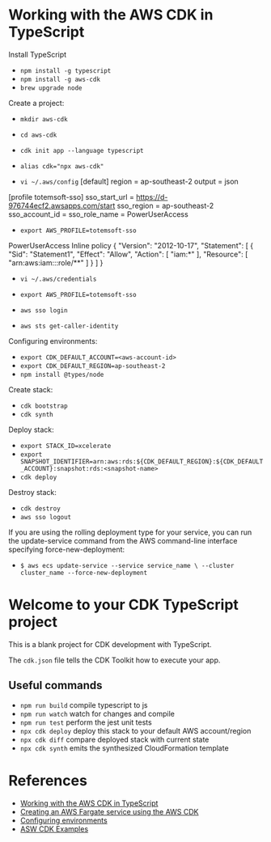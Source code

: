 # Working with the AWS CDK in TypeScript

Install TypeScript
* `npm install -g typescript`
* `npm install -g aws-cdk`
* `brew upgrade node`

Create a project:
* `mkdir aws-cdk`
* `cd aws-cdk`
* `cdk init app --language typescript`
* `alias cdk="npx aws-cdk"`

* `vi ~/.aws/config`
[default]
region = ap-southeast-2
output = json

[profile totemsoft-sso]
sso_start_url = https://d-976744ecf2.awsapps.com/start
sso_region = ap-southeast-2
sso_account_id = <aws-account-id>
sso_role_name = PowerUserAccess

* `export AWS_PROFILE=totemsoft-sso`

PowerUserAccess Inline policy
{
    "Version": "2012-10-17",
    "Statement": [
        {
            "Sid": "Statement1",
            "Effect": "Allow",
            "Action": [
                "iam:*"
            ],
            "Resource": [
                "arn:aws:iam::<aws-account-id>:role/**"
            ]
        }
    ]
}

* `vi ~/.aws/credentials`

* `export AWS_PROFILE=totemsoft-sso`

* `aws sso login`
* `aws sts get-caller-identity`

Configuring environments:
* `export CDK_DEFAULT_ACCOUNT=<aws-account-id>`
* `export CDK_DEFAULT_REGION=ap-southeast-2`
* `npm install @types/node`

Create stack:
* `cdk bootstrap`
* `cdk synth`

Deploy stack:
* `export STACK_ID=xcelerate`
* `export SNAPSHOT_IDENTIFIER=arn:aws:rds:${CDK_DEFAULT_REGION}:${CDK_DEFAULT_ACCOUNT}:snapshot:rds:<snapshot-name>`
* `cdk deploy`

Destroy stack:
* `cdk destroy`
* `aws sso logout`

If you are using the rolling deployment type for your service, you can run the update-service command from the AWS command-line interface specifying force-new-deployment:
* `$ aws ecs update-service --service service_name \ --cluster cluster_name --force-new-deployment`

# Welcome to your CDK TypeScript project

This is a blank project for CDK development with TypeScript.

The `cdk.json` file tells the CDK Toolkit how to execute your app.

## Useful commands

* `npm run build`   compile typescript to js
* `npm run watch`   watch for changes and compile
* `npm run test`    perform the jest unit tests
* `npx cdk deploy`  deploy this stack to your default AWS account/region
* `npx cdk diff`    compare deployed stack with current state
* `npx cdk synth`   emits the synthesized CloudFormation template

# References
* [Working with the AWS CDK in TypeScript](https://docs.aws.amazon.com/cdk/v2/guide/work-with-cdk-typescript.html)
* [Creating an AWS Fargate service using the AWS CDK](https://docs.aws.amazon.com/cdk/v2/guide/ecs_example.html)
* [Configuring environments](https://docs.aws.amazon.com/cdk/v2/guide/environments.html)
* [ASW CDK Examples](https://github.com/aws-samples/aws-cdk-examples/tree/main/typescript)
